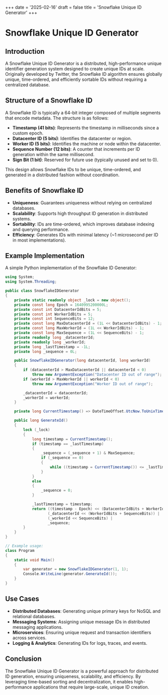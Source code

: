 +++
date = '2025-02-16'
draft = false
title = 'Snowflake Unique ID Generator'
+++

# Snowflake Unique ID Generator

## Introduction

A Snowflake Unique ID Generator is a distributed, high-performance unique identifier generation system designed to create unique IDs at scale. Originally developed by Twitter, the Snowflake ID algorithm ensures globally unique, time-ordered, and efficiently sortable IDs without requiring a centralized database.

## Structure of a Snowflake ID

A Snowflake ID is typically a 64-bit integer composed of multiple segments that encode metadata. The structure is as follows:

* **Timestamp (41 bits)**: Represents the timestamp in milliseconds since a custom epoch.
* **Datacenter ID (5 bits)**: Identifies the datacenter or region.
* **Worker ID (5 bits)**: Identifies the machine or node within the datacenter.
* **Sequence Number (12 bits)**: A counter that increments per ID generation within the same millisecond.
* **Sign Bit (1 bit)**: Reserved for future use (typically unused and set to 0).

This design allows Snowflake IDs to be unique, time-ordered, and generated in a distributed fashion without coordination.

## Benefits of Snowflake ID

* **Uniqueness**: Guarantees uniqueness without relying on centralized databases.
* **Scalability**: Supports high throughput ID generation in distributed systems.
* **Sortability**: IDs are time-ordered, which improves database indexing and querying performance.
* **Efficiency**: Generates IDs with minimal latency (~1 microsecond per ID in most implementations).

## Example Implementation

A simple Python implementation of the Snowflake ID Generator:

```cs
using System;
using System.Threading;

public class SnowflakeIDGenerator
{
    private static readonly object _lock = new object();
    private const long Epoch = 1640995200000L;
    private const int DatacenterIdBits = 5;
    private const int WorkerIdBits = 5;
    private const int SequenceBits = 12;
    private const long MaxDatacenterId = (1L << DatacenterIdBits) - 1;
    private const long MaxWorkerId = (1L << WorkerIdBits) - 1;
    private const long MaxSequence = (1L << SequenceBits) - 1;
    private readonly long _datacenterId;
    private readonly long _workerId;
    private long _lastTimestamp = -1L;
    private long _sequence = 0L;

    public SnowflakeIDGenerator(long datacenterId, long workerId)
    {
        if (datacenterId > MaxDatacenterId || datacenterId < 0)
            throw new ArgumentException("Datacenter ID out of range");
        if (workerId > MaxWorkerId || workerId < 0)
            throw new ArgumentException("Worker ID out of range");

        _datacenterId = datacenterId;
        _workerId = workerId;
    }

    private long CurrentTimestamp() => DateTimeOffset.UtcNow.ToUnixTimeMilliseconds();

    public long GenerateId()
    {
        lock (_lock)
        {
            long timestamp = CurrentTimestamp();
            if (timestamp == _lastTimestamp)
            {
                _sequence = (_sequence + 1) & MaxSequence;
                if (_sequence == 0)
                {
                    while ((timestamp = CurrentTimestamp()) <= _lastTimestamp) { }
                }
            }
            else
            {
                _sequence = 0;
            }

            _lastTimestamp = timestamp;
            return ((timestamp - Epoch) << (DatacenterIdBits + WorkerIdBits + SequenceBits)) |
                   (_datacenterId << (WorkerIdBits + SequenceBits)) |
                   (_workerId << SequenceBits) |
                   _sequence;
        }
    }
}

// Example usage:
class Program
{
    static void Main()
    {
        var generator = new SnowflakeIDGenerator(1, 1);
        Console.WriteLine(generator.GenerateId());
    }
}
```

## Use Cases

* **Distributed Databases**: Generating unique primary keys for NoSQL and relational databases.
* **Messaging Systems**: Assigning unique message IDs in distributed messaging applications.
* **Microservices**: Ensuring unique request and transaction identifiers across services.
* **Logging & Analytics**: Generating IDs for logs, traces, and events.

## Conclusion

The Snowflake Unique ID Generator is a powerful approach for distributed ID generation, ensuring uniqueness, scalability, and efficiency. By leveraging time-based sorting and decentralization, it enables high-performance applications that require large-scale, unique ID creation.
